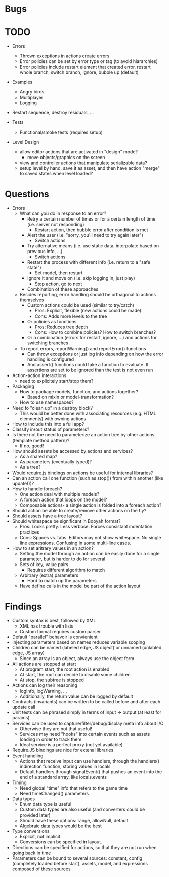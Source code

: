 Bugs
====


TODO
====

- Errors
  - Thrown exceptions in actions create errors
  - Error policies can be set by error type or tag (to avoid hiararchies)
  - Error policies include restart element that created error, restart whole branch, switch branch, ignore, bubble up (default)

- Examples
  - Angry birds
  - Multiplayer
  - Logging

- Restart sequence, destroy residuals, ...

- Tests
  - Functional/smoke tests (requires setup)

- Level Design
  - allow editor actions that are activated in "design" mode?
    - move objects/graphics on the screen
  - view and controller actions that manipulate serializable data?
  - setup level by hand, save it as asset, and then have action "merge" to saved states when level loaded? 


Questions
=========

- Errors
  - What can you do in response to an error?
    - Retry a certain number of times or for a certain length of time (i.e. server not responding)
      - Restart action, then bubble error after condition is met
    - Alert the user (i.e. "sorry, you'll need to try again later")
      - Switch actions
    - Try alternative means (i.e. use static data, interpolate based on previous info, ...)
      - Switch actions
    - Restart the process with different info (i.e. return to a "safe state")
      - Set model, then restart
    - Ignore it and move on (i.e. skip logging in, just play)
      - Stop action, go to next 
    - Combination of these approaches
  - Besides reporting, error handling should be orthagonal to actions themselves
    - Custom actions could be used (similar to try/catch)
      - Pros: Explicit, flexible (new actions could be made). 
      - Cons: Adds more levels to the tree
    - Or policies as functions
      - Pros: Reduces tree depth
      - Cons: How to combine policies? How to switch branches?
    - Or a combination (errors for restart, ignore, ...) and actions for switching branches
  - To report errors, reportWarning() and reportError() functions 
    - Can throw exceptions or just log info depending on how the error handling is configured
    - And assert() functions could take a function to evaluate. If assertions are set to be ignored than the test is not even run
- Action-action interactions 
  - need to explicitely start/stop them?
- Packaging
  - How to package models, function, and actions together?
    - Based on mixin or model-transformation?
  - How to use namespaces?
- Need to "clean up" in a destroy block?
  - This would be better done with associating resources (e.g. HTML elemnents) with owning actions
- How to include this into a full app?
- Classify in/out status of parameters?
- Is there not the need to parameterize an action tree by other actions (template method pattern)?
  - If no, good!
- How should assets be accessed by actions and services?
  - As a shared map?
  - As parameters (eventually typed)?
  - As a tree?
- Would require.js bindings on actions be useful for internal libraries?
- Can an action call one function (such as stop()) from within another (like update())?
- How to handle foreach?
  - One action deal with multiple models?
  - A foreach action that loops on the model?
  - Composable actions- a single action is folded into a foreach action?
- Should action be able to create/remove other actions on the fly?
- Should assets have a tree layout?
- Should whitespace be significant in Booyah format?
  - Pros: Looks pretty. Less verbose. Forces consistant indentation practices
  - Cons: Spaces vs. tabs. Editors may not show whitespace. No single line expressions. Confusing in some multi-line cases. 
- How to set aritrary values in an action?
  - Setting the model through an action can be easily done for a single parameter, but is harder to do for several
  - Sets of key, value pairs
    - Requires different algorithm to match
  - Arbitrary (extra) parameters 
    - Hard to match up the parameters
  - Have define calls in the model be part of the action layout


Findings
========

- Custom syntax is best, followed by XML
  - XML has trouble with lists
  - Custom format requires custom parser
- Default "parallel" behavoir is convienient
- Injecting parameters based on names reduces variable scoping
- Children can be named (labeled edge, JS object) or unnamed (unlabled edge, JS array)
  - Since an array is an object, always use the object form
- All actions are stopped at start
  - At program start, the root action is enabled
  - At start, the root can decide to disable some children
  - At stop, the subtree is stopped
- Actions can log their reasoning
  - logInfo, logWarning, ... 
  - Additionally, the return value can be logged by default
- Contracts (invariants) can be written to be called before and after each update call
- Unit tests can be phrased simply in terms of input -> output (at least for params)
- Services can be used to capture/filter/debug/display meta info about I/O 
  - Otherwise they are not that useful!
  - Services may need "hooks" into certain events such as assets loading in order to track them
  - Ideal service is a perfect proxy (not yet available)
- Require.JS bindings are nice for extenal libraries 
- Event handling
  - Actions that receive input can use handlers, through the handlers() indirection function, storing values in locals
  - Default handlers through signalEvent() that pushes an event into the end of a standard array, like locals.events
- Timing
  - Need global "time" info that refers to the game time
  - Need timeChanged() parameters
- Data types
  - Enum data type is useful
  - Custom data types are also useful (and converters could be provided later)
  - Should have these options: range, allowNull, default 
  - Algebraic data types would be the best
- Type conversions 
  - Explicit, not implicit
  - Conversions can be specified in layout.
- Directions can be specified for actions, so that they are not run when going back in time
- Parameters can be bound to several sources: constant, config (completely loaded before start), assets, model, and expressions composed of these sources


